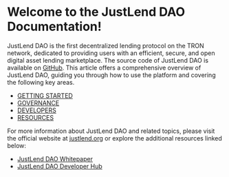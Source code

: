 # Welcome to the JustLend DAO Documentation!

JustLend DAO is the first decentralized lending protocol on the TRON network, dedicated
to providing users with an efficient, secure, and open digital asset lending marketplace.
The source code of JustLend DAO is available on [GitHub](https://github.com/justlend). This article offers a comprehensive
overview of JustLend DAO, guiding you through how to use the platform and covering the following key areas.

* [GETTING STARTED](getting_started/overview.md)
* [GOVERNANCE](governance/jips.md)
* [DEVELOPERS](developers/contracts_overview.md)
* [RESOURCES](resources/community.md)

For more information about JustLend DAO and related topics, please visit the official website
at [justlend.org](https://justlend.org/) or explore the additional resources linked below:

* [JustLend DAO Whitepaper](https://justlend.org/docs/justlend_whitepaper_en.pdf)
* [JustLend DAO Developer Hub](https://github.com/justlend)

